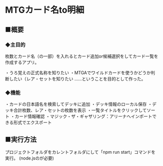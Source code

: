 MTGカード名to明細
==========================================================================================

■概要
------------------------------

### ◆主目的

枚数とカード名（の一部）を入れるとカード追加or候補選択をしてカード一覧を作成するアプリ。

・うろ覚えの正式名称を知りたい
・MTGAでワイルドカードを使うかどうか判断したい（レア・セットを知りたい
……ということを目的として作った。


### ◆機能

・カードの日本語名を検索してデッキに追加
・デッキ情報のローカル保存
・デッキ合計枚数、レア・セットの枚数を表示
・一覧タイトルをクリックしてソート
・カード情報確認
・マジック・ザ・ギャザリング：アリーナへインポートできる形式でエクスポート


■実行方法
------------------------------

プロジェクトフォルダをカレントフォルダにして「npm run start」コマンドを実行。
(node.jsのが必要)



